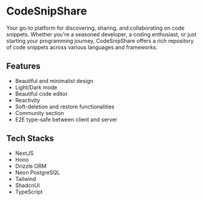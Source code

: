 # CodeSnipShare

Your go-to platform for discovering, sharing, and collaborating on
code snippets. Whether you&apos;re a seasoned developer, a coding
enthusiast, or just starting your programming journey, CodeSnipShare
offers a rich repository of code snippets across various languages and
frameworks.

## Features

- Beautiful and minimalist design
- Light/Dark mode
- Beautiful code editor
- Reactivity
- Soft-deletion and restore functionalities
- Community section
- E2E type-safe between client and server

## Tech Stacks

- NextJS
- Hono
- Drizzle ORM
- Neon PostgreSQL
- Tailwind
- ShadcnUI
- TypeScript

